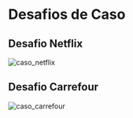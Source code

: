 <h1>Desafios de Caso</h1>


<h2> Desafio Netflix </h2>

![caso_netflix](https://user-images.githubusercontent.com/16105546/158004538-7d7d42d4-ed44-4eb3-8529-04bab7ea0357.png)

<h2> Desafio Carrefour </h2>

![caso_carrefour](https://user-images.githubusercontent.com/16105546/158004491-91a56897-756d-4d96-a53f-07c438e3c08d.png)

